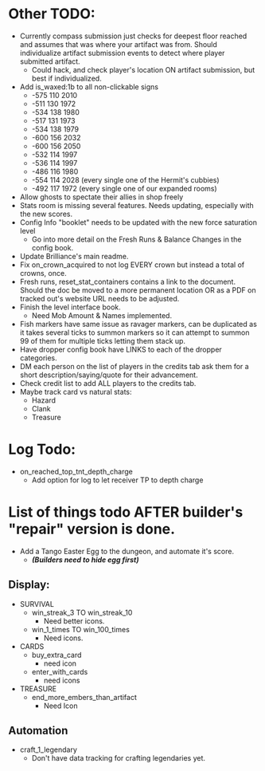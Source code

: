 # Other TODO:
- Currently compass submission just checks for deepest floor reached and assumes that was where your artifact was from. Should individualize artifact submission events to detect where player submitted artifact.
  - Could hack, and check player's location ON artifact submission, but best if individualized.
- Add is_waxed:1b to all non-clickable signs
  * -575 110 2010
  * -511 130 1972
  * -534 138 1980
  * -517 131 1973
  * -534 138 1979
  * -600 156 2032
  * -600 156 2050
  * -532 114 1997
  * -536 114 1997
  * -486 116 1980
  * -554 114 2028 (every single one of the Hermit's cubbies)
  * -492 117 1972 (every single one of our expanded rooms)
- Allow ghosts to spectate their allies in shop freely
- Stats room is missing several features. Needs updating, especially with the new scores.
- Config Info "booklet" needs to be updated with the new force saturation level
  - Go into more detail on the Fresh Runs & Balance Changes in the config book.
- Update Brilliance's main readme.
- Fix on_crown_acquired to not log EVERY crown but instead a total of crowns, once. 
- Fresh runs, reset_stat_containers contains a link to the document. Should the doc be moved to a more permanent location OR as a PDF on tracked out's website URL needs to be adjusted.
- Finish the level interface book.
  - Need Mob Amount & Names implemented.
- Fish markers have same issue as ravager markers, can be duplicated as it takes several ticks to summon markers so it can attempt to summon 99 of them for multiple ticks letting them stack up.
- Have dropper config book have LINKS to each of the dropper categories.
- DM each person on the list of players in the credits tab ask them for a short description/saying/quote for their advancement.
- Check credit list to add ALL players to the credits tab.
- Maybe track card vs natural stats:
  - Hazard
  - Clank
  - Treasure

# Log Todo:
- on_reached_top_tnt_depth_charge
  - Add option for log to let receiver TP to depth charge

# List of things todo AFTER builder's "repair" version is done.
- Add a Tango Easter Egg to the dungeon, and automate it's score.
    - **_(Builders need to hide egg first)_**

## Display:
- SURVIVAL
    - win_streak_3 TO win_streak_10
        - Need better icons.
    - win_1_times TO win_100_times
        - Need icons.
- CARDS
    - buy_extra_card
        - need icon
    - enter_with_cards
        - need icons
- TREASURE
    - end_more_embers_than_artifact
        - Need Icon
## Automation
- craft_1_legendary
    - Don't have data tracking for crafting legendaries yet.




